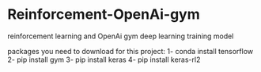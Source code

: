 # Reinforcement-OpenAi-gym
reinforcement learning and OpenAi gym deep learning training model

packages you need to download for this project:
    1- conda install tensorflow
    2- pip install gym
    3- pip install keras
    4- pip install keras-rl2
